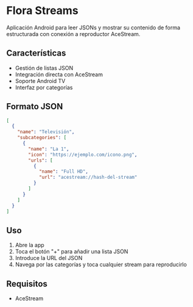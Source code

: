 # Flora Streams

Aplicación Android para leer JSONs y mostrar su contenido de forma estructurada con conexión a reproductor AceStream.

## Características
- Gestión de listas JSON
- Integración directa con AceStream
- Soporte Android TV
- Interfaz por categorías

## Formato JSON

```json
[
  {
    "name": "Televisión",
    "subcategories": [
      {
        "name": "La 1",
        "icon": "https://ejemplo.com/icono.png",
        "urls": [
          {
            "name": "Full HD",
            "url": "acestream://hash-del-stream"
          }
        ]
      }
    ]
  }
]
```

## Uso
1. Abre la app
2. Toca el botón "+" para añadir una lista JSON
3. Introduce la URL del JSON
4. Navega por las categorías y toca cualquier stream para reproducirlo

## Requisitos
- AceStream